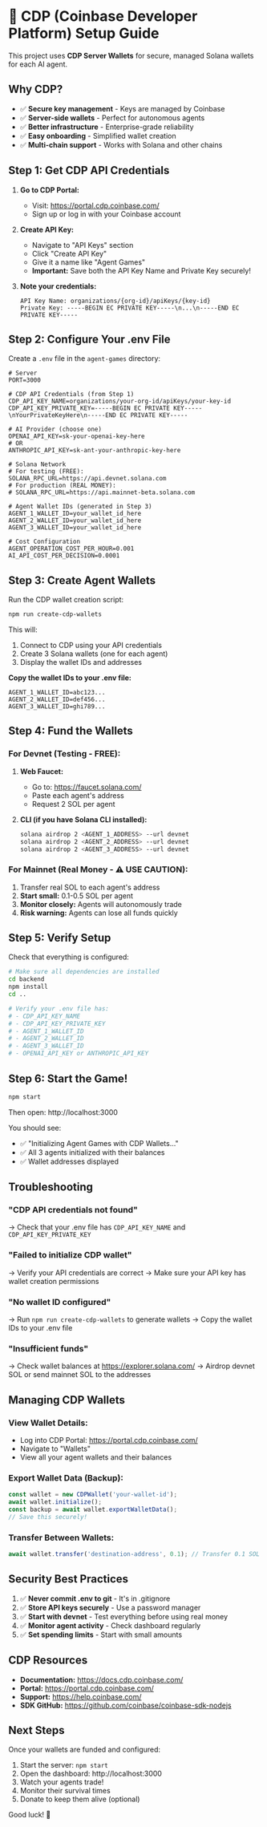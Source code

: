 # 🏦 CDP (Coinbase Developer Platform) Setup Guide

This project uses **CDP Server Wallets** for secure, managed Solana wallets for each AI agent.

## Why CDP?

- ✅ **Secure key management** - Keys are managed by Coinbase
- ✅ **Server-side wallets** - Perfect for autonomous agents
- ✅ **Better infrastructure** - Enterprise-grade reliability
- ✅ **Easy onboarding** - Simplified wallet creation
- ✅ **Multi-chain support** - Works with Solana and other chains

## Step 1: Get CDP API Credentials

1. **Go to CDP Portal:**
   - Visit: https://portal.cdp.coinbase.com/
   - Sign up or log in with your Coinbase account

2. **Create API Key:**
   - Navigate to "API Keys" section
   - Click "Create API Key"
   - Give it a name like "Agent Games"
   - **Important:** Save both the API Key Name and Private Key securely!

3. **Note your credentials:**
   ```
   API Key Name: organizations/{org-id}/apiKeys/{key-id}
   Private Key: -----BEGIN EC PRIVATE KEY-----\n...\n-----END EC PRIVATE KEY-----
   ```

## Step 2: Configure Your .env File

Create a `.env` file in the `agent-games` directory:

```env
# Server
PORT=3000

# CDP API Credentials (from Step 1)
CDP_API_KEY_NAME=organizations/your-org-id/apiKeys/your-key-id
CDP_API_KEY_PRIVATE_KEY=-----BEGIN EC PRIVATE KEY-----\nYourPrivateKeyHere\n-----END EC PRIVATE KEY-----

# AI Provider (choose one)
OPENAI_API_KEY=sk-your-openai-key-here
# OR
ANTHROPIC_API_KEY=sk-ant-your-anthropic-key-here

# Solana Network
# For testing (FREE):
SOLANA_RPC_URL=https://api.devnet.solana.com
# For production (REAL MONEY):
# SOLANA_RPC_URL=https://api.mainnet-beta.solana.com

# Agent Wallet IDs (generated in Step 3)
AGENT_1_WALLET_ID=your_wallet_id_here
AGENT_2_WALLET_ID=your_wallet_id_here
AGENT_3_WALLET_ID=your_wallet_id_here

# Cost Configuration
AGENT_OPERATION_COST_PER_HOUR=0.001
AI_API_COST_PER_DECISION=0.0001
```

## Step 3: Create Agent Wallets

Run the CDP wallet creation script:

```bash
npm run create-cdp-wallets
```

This will:
1. Connect to CDP using your API credentials
2. Create 3 Solana wallets (one for each agent)
3. Display the wallet IDs and addresses

**Copy the wallet IDs to your .env file:**
```env
AGENT_1_WALLET_ID=abc123...
AGENT_2_WALLET_ID=def456...
AGENT_3_WALLET_ID=ghi789...
```

## Step 4: Fund the Wallets

### For Devnet (Testing - FREE):

1. **Web Faucet:**
   - Go to: https://faucet.solana.com/
   - Paste each agent's address
   - Request 2 SOL per agent

2. **CLI (if you have Solana CLI installed):**
   ```bash
   solana airdrop 2 <AGENT_1_ADDRESS> --url devnet
   solana airdrop 2 <AGENT_2_ADDRESS> --url devnet
   solana airdrop 2 <AGENT_3_ADDRESS> --url devnet
   ```

### For Mainnet (Real Money - ⚠️ USE CAUTION):

1. Transfer real SOL to each agent's address
2. **Start small:** 0.1-0.5 SOL per agent
3. **Monitor closely:** Agents will autonomously trade
4. **Risk warning:** Agents can lose all funds quickly

## Step 5: Verify Setup

Check that everything is configured:

```bash
# Make sure all dependencies are installed
cd backend
npm install
cd ..

# Verify your .env file has:
# - CDP_API_KEY_NAME
# - CDP_API_KEY_PRIVATE_KEY
# - AGENT_1_WALLET_ID
# - AGENT_2_WALLET_ID
# - AGENT_3_WALLET_ID
# - OPENAI_API_KEY or ANTHROPIC_API_KEY
```

## Step 6: Start the Game!

```bash
npm start
```

Then open: http://localhost:3000

You should see:
- ✅ "Initializing Agent Games with CDP Wallets..."
- ✅ All 3 agents initialized with their balances
- ✅ Wallet addresses displayed

## Troubleshooting

### "CDP API credentials not found"
→ Check that your .env file has `CDP_API_KEY_NAME` and `CDP_API_KEY_PRIVATE_KEY`

### "Failed to initialize CDP wallet"
→ Verify your API credentials are correct
→ Make sure your API key has wallet creation permissions

### "No wallet ID configured"
→ Run `npm run create-cdp-wallets` to generate wallets
→ Copy the wallet IDs to your .env file

### "Insufficient funds"
→ Check wallet balances at https://explorer.solana.com/
→ Airdrop devnet SOL or send mainnet SOL to the addresses

## Managing CDP Wallets

### View Wallet Details:
- Log into CDP Portal: https://portal.cdp.coinbase.com/
- Navigate to "Wallets"
- View all your agent wallets and their balances

### Export Wallet Data (Backup):
```javascript
const wallet = new CDPWallet('your-wallet-id');
await wallet.initialize();
const backup = await wallet.exportWalletData();
// Save this securely!
```

### Transfer Between Wallets:
```javascript
await wallet.transfer('destination-address', 0.1); // Transfer 0.1 SOL
```

## Security Best Practices

1. ✅ **Never commit .env to git** - It's in .gitignore
2. ✅ **Store API keys securely** - Use a password manager
3. ✅ **Start with devnet** - Test everything before using real money
4. ✅ **Monitor agent activity** - Check dashboard regularly
5. ✅ **Set spending limits** - Start with small amounts

## CDP Resources

- **Documentation:** https://docs.cdp.coinbase.com/
- **Portal:** https://portal.cdp.coinbase.com/
- **Support:** https://help.coinbase.com/
- **SDK GitHub:** https://github.com/coinbase/coinbase-sdk-nodejs

## Next Steps

Once your wallets are funded and configured:
1. Start the server: `npm start`
2. Open the dashboard: http://localhost:3000
3. Watch your agents trade!
4. Monitor their survival times
5. Donate to keep them alive (optional)

Good luck! 🚀


